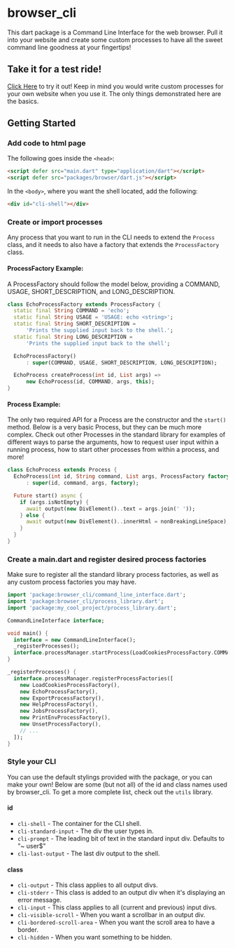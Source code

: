# browser_cli

This dart package is a Command Line Interface for the web browser. 
Pull it into your website and create some custom processes to have
all the sweet command line goodness at your fingertips!

## Take it for a test ride!

[Click Here](https://krashleviathan.github.io/browser_cli/) to try
it out! Keep in mind you would write custom processes for your own
website when you use it. The only things demonstrated here are the
basics.

## Getting Started

### Add code to html page

The following goes inside the `<head>`:

```html
<script defer src="main.dart" type="application/dart"></script>
<script defer src="packages/browser/dart.js"></script>
```

In the `<body>`, where you want the shell located, add the following:

```html
<div id="cli-shell"></div>
```


### Create or import processes

Any process that you want to run in the CLI needs to extend the
`Process` class, and it needs to also have a factory that extends
the `ProcessFactory` class.

#### ProcessFactory Example:

A ProcessFactory should follow the model below, providing a COMMAND,
USAGE, SHORT_DESCRIPTION, and LONG_DESCRIPTION.

```dart
class EchoProcessFactory extends ProcessFactory {
  static final String COMMAND = 'echo';
  static final String USAGE = 'USAGE: echo <string>';
  static final String SHORT_DESCRIPTION =
      'Prints the supplied input back to the shell.';
  static final String LONG_DESCRIPTION =
      'Prints the supplied input back to the shell';

  EchoProcessFactory()
      : super(COMMAND, USAGE, SHORT_DESCRIPTION, LONG_DESCRIPTION);

  EchoProcess createProcess(int id, List args) =>
      new EchoProcess(id, COMMAND, args, this);
}
```

#### Process Example:

The only two required API for a Process are the constructor and the
`start()` method. Below is a very basic Process, but they can be much
more complex. Check out other Processes in the standard library for
examples of different ways to parse the arguments, how to request
user input within a running process, how to start other processes
from within a process, and more!

```dart
class EchoProcess extends Process {
  EchoProcess(int id, String command, List args, ProcessFactory factory)
      : super(id, command, args, factory);

  Future start() async {
    if (args.isNotEmpty) {
      await output(new DivElement()..text = args.join(' '));
    } else {
      await output(new DivElement()..innerHtml = nonBreakingLineSpace);
    }
  }
}
```


### Create a main.dart and register desired process factories

Make sure to register all the standard library process factories,
as well as any custom process factories you may have.

```dart
import 'package:browser_cli/command_line_interface.dart';
import 'package:browser_cli/process_library.dart';
import 'package:my_cool_project/process_library.dart';

CommandLineInterface interface;

void main() {
  interface = new CommandLineInterface();
  _registerProcesses();
  interface.processManager.startProcess(LoadCookiesProcessFactory.COMMAND);
}

_registerProcesses() {
  interface.processManager.registerProcessFactories([
    new LoadCookiesProcessFactory(),
    new EchoProcessFactory(),
    new ExportProcessFactory(),
    new HelpProcessFactory(),
    new JobsProcessFactory(),
    new PrintEnvProcessFactory(),
    new UnsetProcessFactory(),
    // ...
  ]);
}
```


### Style your CLI

You can use the default stylings provided with the package, or
you can make your own! Below are some (but not all) of the id and
class names used by browser_cli. To get a more complete list,
check out the `utils` library.

#### id

- `cli-shell` - The container for the CLI shell.
- `cli-standard-input` - The div the user types in.
- `cli-prompt` - The leading bit of text in the standard input
  div. Defaults to "~ user$"
- `cli-last-output` - The last div output to the shell.

#### class

- `cli-output` - This class applies to all output divs.
- `cli-stderr` - This class is added to an output div when it's
  displaying an error message.
- `cli-input` - This class applies to all (current and previous)
  input divs.
- `cli-visible-scroll` - When you want a scrollbar in an output div.
- `cli-bordered-scroll-area` - When you want the scroll area to
  have a border.
- `cli-hidden` - When you want something to be hidden.

